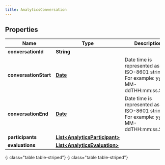 ```yaml
---
title: AnalyticsConversation
---
```


## Properties

| Name | Type | Description | Notes |
| ------------ | ------------- | ------------- | ------------- |
| **conversationId** | **String** |  |  [optional] |
| **conversationStart** | [**Date**](Date.html) | Date time is represented as an ISO-8601 string. For example: yyyy-MM-ddTHH:mm:ss.SSSZ |  [optional] |
| **conversationEnd** | [**Date**](Date.html) | Date time is represented as an ISO-8601 string. For example: yyyy-MM-ddTHH:mm:ss.SSSZ |  [optional] |
| **participants** | [**List&lt;AnalyticsParticipant&gt;**](AnalyticsParticipant.html) |  |  [optional] |
| **evaluations** | [**List&lt;AnalyticsEvaluation&gt;**](AnalyticsEvaluation.html) |  |  [optional] |
{: class="table table-striped"}
{: class="table table-striped"}



